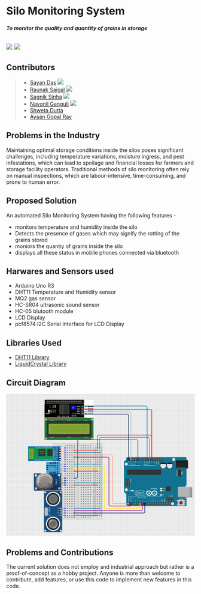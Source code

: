 # Silo Monitoring System
##### To monitor the quality and quantity of grains in storage

![](https://img.shields.io/badge/Arduino-2.3.2-red) ![](https://img.shields.io/badge/Contribute_Now!-yellow)
---

## Contributors
>- [Sayan Das](mailto:geniussayan7@gmail.com) ![](https://img.shields.io/badge/top_contributor-green)
>- [Raunak Saigal](mailto:saigalraunak@gmail.com) ![](https://img.shields.io/badge/top_contributor-green)
>- [Sagnik Sinha](mailto:sagniksinha.2004@gmail.com) ![](https://img.shields.io/badge/top_contributor-green)
>- [Navonil Ganguli](mailto:navonilganguli@gmail.com) ![](https://img.shields.io/badge/top_contributor-green)
>- [Shweta Dutta](mailto:sdmaze789@gmail.com)
>- [Ayaan Gopal Ray](mailto:ayaang.ray@gmail.com)

## Problems in the Industry

Maintaining optimal storage conditions inside the silos poses significant challenges, including temperature variations, moisture ingress, and pest infestations, which can lead to spoilage and financial losses for farmers and storage facility operators. Traditional methods of silo monitoring often rely on manual inspections, which are labour-intensive, time-consuming, and prone to human error. 

## Proposed Solution

An automated Silo Monitoring System having the following features -

- monitors temperature and humidity inside the silo
- Detects the presence of gases which may signify the rotting of the grains stored
- moniors the quantiy of grains inside the silo
- displays all these status in mobile phones connected via bluetooth

## Harwares and Sensors used

- Arduino Uno R3
- DHT11 Temperature and Humidity sensor
- MQ2 gas sensor
- HC-SR04 ultrasonic sound sensor
- HC-05 blutooth module
- LCD Display
- pcf8574 I2C Serial interface for LCD Display

## Libraries Used

- [DHT11 Library](https://codeload.github.com/adidax/dht11/legacy.zip/refs/heads/master)
- [LiquidCrystal Library](https://downloads.arduino.cc/libraries/github.com/arduino-libraries/LiquidCrystal-1.0.7.zip)

## Circuit Diagram

![Circuit Diagram](circuit_diagram.png)

## Problems and Contributions

The current solution does not employ and industrial approach but rather is a proof-of-concept as a hobby project. Anyone is more than welcome to contribute, add features, or use this code to implement new features in this code.








